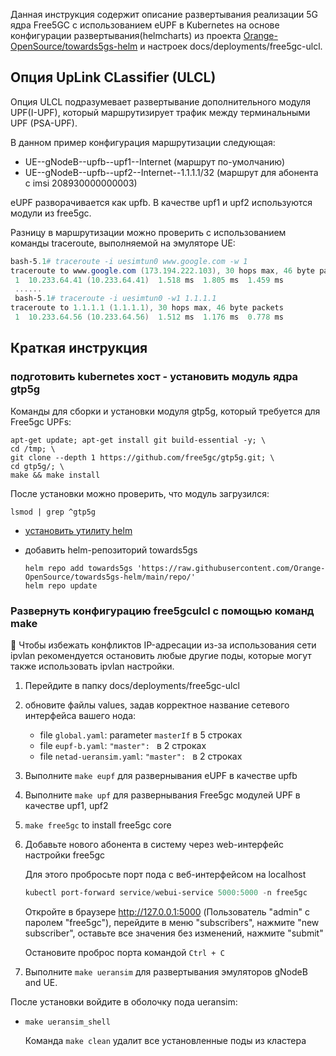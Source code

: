 Данная инструкция содержит описание развертывания реализации 5G ядра Free5GC с использованием eUPF в Kubernetes на основе конфигурации развертывания(helmcharts) из проекта [Orange-OpenSource/towards5gs-helm](https://github.com/Orange-OpenSource/towards5gs-helm) и настроек docs/deployments/free5gc-ulcl. 

## Опция UpLink CLassifier (ULCL)

Опция ULCL подразумевает развертывание дополнительного модуля UPF(I-UPF), который маршрутизирует трафик между терминальными UPF (PSA-UPF).  

В данном пример конфигурация маршрутизации следующая:
- UE--gNodeB--upfb--upf1--Internet (маршрут по-умолчанию)
- UE--gNodeB--upfb--upf2--Internet--1.1.1.1/32 (маршрут для абонента с imsi 208930000000003)

eUPF разворачивается как upfb. В качестве upf1 и upf2 используются модули из free5gc.

Разницу в маршрутизации можно проверить с использованием команды traceroute, выполняемой на эмуляторе UE:
```powershell
bash-5.1# traceroute -i uesimtun0 www.google.com -w 1
traceroute to www.google.com (173.194.222.103), 30 hops max, 46 byte packets
 1  10.233.64.41 (10.233.64.41)  1.518 ms  1.805 ms  1.459 ms
 ......
 bash-5.1# traceroute -i uesimtun0 -w1 1.1.1.1
traceroute to 1.1.1.1 (1.1.1.1), 30 hops max, 46 byte packets
 1  10.233.64.56 (10.233.64.56)  1.512 ms  1.176 ms  0.778 ms
```

## Краткая инструкция

### подготовить kubernetes хост - установить модуль ядра gtp5g

Команды для сборки и установки модуля gtp5g, который требуется для Free5gc UPFs:

```
apt-get update; apt-get install git build-essential -y; \
cd /tmp; \
git clone --depth 1 https://github.com/free5gc/gtp5g.git; \
cd gtp5g/; \
make && make install
```

После установки можно проверить, что модуль загрузился:

`lsmod | grep ^gtp5g`

* [установить утилиту helm](https://helm.sh/docs/intro/install/)

* добавить helm-репозиторий towards5gs

    ```
    helm repo add towards5gs 'https://raw.githubusercontent.com/Orange-OpenSource/towards5gs-helm/main/repo/'
    helm repo update
    ```

### Развернуть конфигурацию free5gculcl с помощью команд make
📝 Чтобы избежать конфликтов IP-адресации из-за использования сети ipvlan рекомендуется остановить любые другие поды, которые могут также использовать ipvlan настройки.
1. Перейдите в папку docs/deployments/free5gc-ulcl
1. обновите файлы values, задав корректное название сетевого интерфейса вашего нода:
    - file `global.yaml`: parameter `masterIf` в 5 строках
    - file `eupf-b.yaml`:  `"master": ` в 2 строках
    - file `netad-ueransim.yaml`: `"master": ` в 2 строках 
1. Выполните `make eupf` для развернывания eUPF в качестве upfb
1. Выполните `make upf` для развернывания Free5gc модулей UPF в качестве upf1, upf2
1. `make free5gc` to install free5gc core
1. Добавьте нового абонента в систему через web-интерфейс настройки free5gc

   Для этого пробросьте порт пода с веб-интерфейсом на localhost

   ```powershell
   kubectl port-forward service/webui-service 5000:5000 -n free5gc
   ```

   Откройте в браузере http://127.0.0.1:5000 (Пользователь "admin" с паролем "free5gc"), перейдите в меню "subscribers", нажмите "new subscriber", оставьте все значения без изменений, нажмите "submit"

   Остановите проброс порта командой `Ctrl + C`

1. Выполните `make ueransim` для развертывания эмуляторов gNodeB and UE.

После установки войдите в оболочку пода ueransim:

* `make ueransim_shell`

  Команда `make clean` удалит все установленные поды из кластера
